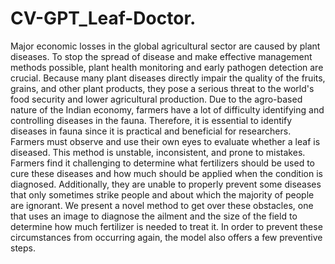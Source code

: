 # CV-GPT_Leaf-Doctor.
Major economic losses in the global agricultural sector are caused by plant diseases. To stop the spread of disease and make effective management
methods possible, plant health monitoring and early pathogen detection are crucial. Because many plant diseases directly impair the quality of the fruits, grains, and other plant products, they pose a serious threat to the world's food security and lower agricultural production. Due to the agro-based nature of the Indian economy, farmers have a lot of difficulty identifying and controlling diseases in the fauna. Therefore, it is essential to identify diseases in fauna since it is practical and beneficial for researchers. Farmers must observe and use their own eyes to evaluate whether a leaf is diseased. This method is unstable, inconsistent, and prone to mistakes. Farmers find it challenging to determine what fertilizers should be used to cure these diseases and how much should be applied when the condition is diagnosed. Additionally, they are unable to properly prevent some diseases that only sometimes strike people and about which the majority of people are ignorant. We present a novel method to get over these obstacles, one that uses an image to diagnose the ailment and the size of the field to determine how much fertilizer is needed to treat it. In order to prevent these circumstances from occurring again, the model also offers a few preventive steps.
